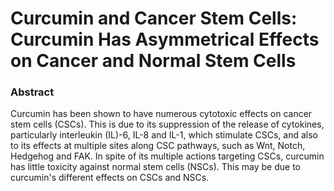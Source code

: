# Curcumin and Cancer Stem Cells: Curcumin Has Asymmetrical Effects on Cancer and Normal Stem Cells

### Abstract

Curcumin has been shown to have numerous cytotoxic effects on cancer stem cells (CSCs). This is due to its suppression of the release of cytokines, particularly interleukin (IL)-6, IL-8 and IL-1, which stimulate CSCs, and also to its effects at multiple sites along CSC pathways, such as Wnt, Notch, Hedgehog and FAK. In spite of its multiple actions targeting CSCs, curcumin has little toxicity against normal stem cells (NSCs). This may be due to curcumin's different effects on CSCs and NSCs. 